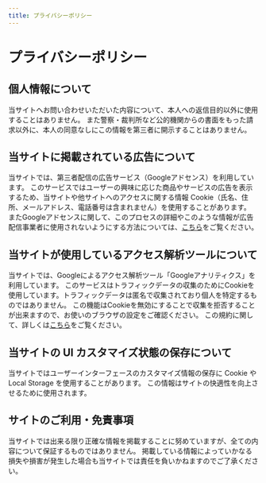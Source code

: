 ```yaml
---
title: プライバシーポリシー
---
```


# プライバシーポリシー

## 個人情報について

当サイトへお問い合わせいただいた内容について、本人への返信目的以外に使用することはありません。
また警察・裁判所など公的機関からの書面をもった請求以外に、本人の同意なしにこの情報を第三者に開示することはありません。

## 当サイトに掲載されている広告について

当サイトでは、第三者配信の広告サービス（Googleアドセンス）を利用しています。
このサービスではユーザーの興味に応じた商品やサービスの広告を表示するため、当サイトや他サイトへのアクセスに関する情報 Cookie（氏名、住所、メールアドレス、電話番号は含まれません）を使用することがあります。
またGoogleアドセンスに関して、このプロセスの詳細やこのような情報が広告配信事業者に使用されないようにする方法については、[こちら](https://policies.google.com/technologies/ads?hl=ja)をご覧ください。

## 当サイトが使用しているアクセス解析ツールについて

当サイトでは、Googleによるアクセス解析ツール「Googleアナリティクス」を利用しています。
このサービスはトラフィックデータの収集のためにCookieを使用しています。トラフィックデータは匿名で収集されており個人を特定するものではありません。
この機能はCookieを無効にすることで収集を拒否することが出来ますので、お使いのブラウザの設定をご確認ください。
この規約に関して、詳しくは[こちら](https://www.google.com/analytics/terms/jp.html)をご覧ください。

## 当サイトの UI カスタマイズ状態の保存について

当サイトではユーザーインターフェースのカスタマイズ情報の保存に Cookie や Local Storage を使用することがあります。
この情報はサイトの快適性を向上させるために使用されます。

## サイトのご利用・免責事項

当サイトでは出来る限り正確な情報を掲載することに努めていますが、全ての内容について保証するものではありません。
掲載している情報によっていかなる損失や損害が発生した場合も当サイトでは責任を負いかねますのでご了承ください。
